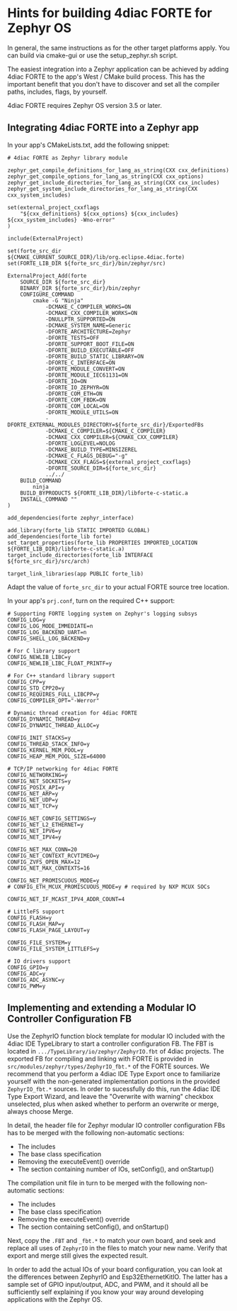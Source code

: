 # Hints for building 4diac FORTE for Zephyr OS

In general, the same instructions as for the other target platforms apply. You can build via cmake-gui or use the setup_zephyr.sh script.

The easiest integration into a Zephyr application can be achieved by adding 4diac FORTE to the app's West / CMake build process. This has the
important benefit that you don't have to discover and set all the compiler paths, includes, flags, by yourself.

4diac FORTE requires Zephyr OS version 3.5 or later.

## Integrating 4diac FORTE into a Zephyr app

In your app's CMakeLists.txt, add the following snippet:

```
# 4diac FORTE as Zephyr library module

zephyr_get_compile_definitions_for_lang_as_string(CXX cxx_definitions)
zephyr_get_compile_options_for_lang_as_string(CXX cxx_options)
zephyr_get_include_directories_for_lang_as_string(CXX cxx_includes)
zephyr_get_system_include_directories_for_lang_as_string(CXX cxx_system_includes)

set(external_project_cxxflags
	"${cxx_definitions} ${cxx_options} ${cxx_includes} ${cxx_system_includes} -Wno-error"
)

include(ExternalProject)

set(forte_src_dir ${CMAKE_CURRENT_SOURCE_DIR}/lib/org.eclipse.4diac.forte)
set(FORTE_LIB_DIR ${forte_src_dir}/bin/zephyr/src)

ExternalProject_Add(forte
	SOURCE_DIR ${forte_src_dir}
	BINARY_DIR ${forte_src_dir}/bin/zephyr
	CONFIGURE_COMMAND
		cmake -G "Ninja"
			-DCMAKE_C_COMPILER_WORKS=ON
			-DCMAKE_CXX_COMPILER_WORKS=ON
			-DNULLPTR_SUPPORTED=ON
			-DCMAKE_SYSTEM_NAME=Generic
			-DFORTE_ARCHITECTURE=Zephyr
			-DFORTE_TESTS=OFF
			-DFORTE_SUPPORT_BOOT_FILE=ON
			-DFORTE_BUILD_EXECUTABLE=OFF
			-DFORTE_BUILD_STATIC_LIBRARY=ON
			-DFORTE_C_INTERFACE=ON
			-DFORTE_MODULE_CONVERT=ON
			-DFORTE_MODULE_IEC61131=ON
			-DFORTE_IO=ON
			-DFORTE_IO_ZEPHYR=ON
			-DFORTE_COM_ETH=ON
			-DFORTE_COM_FBDK=ON
			-DFORTE_COM_LOCAL=ON
			-DFORTE_MODULE_UTILS=ON
			-DFORTE_EXTERNAL_MODULES_DIRECTORY=${forte_src_dir}/ExportedFBs
			-DCMAKE_C_COMPILER=${CMAKE_C_COMPILER}
			-DCMAKE_CXX_COMPILER=${CMAKE_CXX_COMPILER}
			-DFORTE_LOGLEVEL=NOLOG
			-DCMAKE_BUILD_TYPE=MINSIZEREL
			-DCMAKE_C_FLAGS_DEBUG="-g"
			-DCMAKE_CXX_FLAGS=${external_project_cxxflags}
			-DFORTE_SOURCE_DIR=${forte_src_dir}
			../../
	BUILD_COMMAND
		ninja
	BUILD_BYPRODUCTS ${FORTE_LIB_DIR}/libforte-c-static.a
	INSTALL_COMMAND ""
)

add_dependencies(forte zephyr_interface)

add_library(forte_lib STATIC IMPORTED GLOBAL)
add_dependencies(forte_lib forte)
set_target_properties(forte_lib PROPERTIES IMPORTED_LOCATION ${FORTE_LIB_DIR}/libforte-c-static.a)
target_include_directories(forte_lib INTERFACE ${forte_src_dir}/src/arch)
```

```
target_link_libraries(app PUBLIC forte_lib)
```

Adapt the value of `forte_src_dir` to your actual FORTE source tree location.

In your app's `prj.conf`, turn on the required C++ support:

```
# Supporting FORTE logging system on Zephyr's logging subsys
CONFIG_LOG=y
CONFIG_LOG_MODE_IMMEDIATE=n
CONFIG_LOG_BACKEND_UART=n
CONFIG_SHELL_LOG_BACKEND=y

# For C library support
CONFIG_NEWLIB_LIBC=y
CONFIG_NEWLIB_LIBC_FLOAT_PRINTF=y

# For C++ standard library support
CONFIG_CPP=y
CONFIG_STD_CPP20=y
CONFIG_REQUIRES_FULL_LIBCPP=y
CONFIG_COMPILER_OPT="-Werror"

# Dynamic thread creation for 4diac FORTE
CONFIG_DYNAMIC_THREAD=y
CONFIG_DYNAMIC_THREAD_ALLOC=y

CONFIG_INIT_STACKS=y
CONFIG_THREAD_STACK_INFO=y
CONFIG_KERNEL_MEM_POOL=y
CONFIG_HEAP_MEM_POOL_SIZE=64000

# TCP/IP networking for 4diac FORTE
CONFIG_NETWORKING=y
CONFIG_NET_SOCKETS=y
CONFIG_POSIX_API=y
CONFIG_NET_ARP=y
CONFIG_NET_UDP=y
CONFIG_NET_TCP=y

CONFIG_NET_CONFIG_SETTINGS=y
CONFIG_NET_L2_ETHERNET=y
CONFIG_NET_IPV6=y
CONFIG_NET_IPV4=y

CONFIG_NET_MAX_CONN=20
CONFIG_NET_CONTEXT_RCVTIMEO=y
CONFIG_ZVFS_OPEN_MAX=12
CONFIG_NET_MAX_CONTEXTS=16

CONFIG_NET_PROMISCUOUS_MODE=y
# CONFIG_ETH_MCUX_PROMISCUOUS_MODE=y # required by NXP MCUX SOCs

CONFIG_NET_IF_MCAST_IPV4_ADDR_COUNT=4

# LittleFS support
CONFIG_FLASH=y
CONFIG_FLASH_MAP=y
CONFIG_FLASH_PAGE_LAYOUT=y

CONFIG_FILE_SYSTEM=y
CONFIG_FILE_SYSTEM_LITTLEFS=y

# IO drivers support
CONFIG_GPIO=y
CONFIG_ADC=y
CONFIG_ADC_ASYNC=y
CONFIG_PWM=y
```

## Implementing and extending a Modular IO Controller Configuration FB

Use the ZephyrIO function block template for modular IO included with the 4diac IDE TypeLibrary to start a controller configuration FB. The FBT is located in `.../TypeLibrary/io/zephyr/ZephyrIO.fbt` of 4diac projects. The exported FB for compiling and linking with FORTE is provided in `src/modules/zephyr/types/ZephyrIO_fbt.*` of the FORTE sources. We recommend that you perform a 4diac IDE Type Export once to familiarize yourself with the non-generated implementation portions in the provided `ZephyrIO_fbt.*` sources. In order to sucessfully do this, run the 4diac IDE Type Export Wizard, and leave the "Overwrite with warning" checkbox unselected, plus when asked whether to perform an overwrite or merge, always choose Merge.

In detail, the header file for Zephyr modular IO controller configuration FBs has to be merged with the following non-automatic sections:

- The includes
- The base class specification
- Removing the executeEvent() override
- The section containing number of IOs, setConfig(), and onStartup()


The compilation unit file in turn to be merged with the following non-automatic sections:

- The includes
- The base class specification
- Removing the executeEvent() override
- The section containing setConfig(), and onStartup()

Next, copy the `.FBT` and `_fbt.*` to match your own board, and seek and replace all uses of `ZephyrIO` in the files to match your new name. Verify that export and merge still gives the expected result.

In order to add the actual IOs of your board configuration, you can look at the differences between ZephyrIO and Esp32EthernetKitIO. The latter has a sample set of GPIO input/output, ADC, and PWM, and it should all be sufficiently self explaining if you know your way around developing applications with the Zephyr OS.

